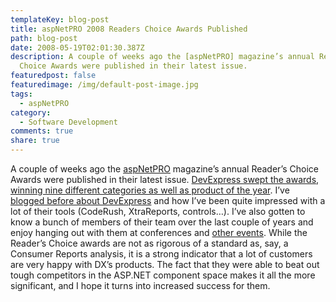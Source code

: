 ```yaml
---
templateKey: blog-post
title: aspNetPRO 2008 Readers Choice Awards Published
path: blog-post
date: 2008-05-19T02:01:30.387Z
description: A couple of weeks ago the [aspNetPRO] magazine’s annual Reader’s
  Choice Awards were published in their latest issue.
featuredpost: false
featuredimage: /img/default-post-image.jpg
tags:
  - aspNetPRO
category:
  - Software Development
comments: true
share: true
---
```

<!--StartFragment-->

A couple of weeks ago the [aspNetPRO](http://aspnetpro.com/) magazine’s annual Reader’s Choice Awards were published in their latest issue. [DevExpress swept the awards, winning nine different categories as well as product of the year](http://www.devexpress.com/Home/Announces/aspnetPro2008Winner.xml). I’ve [blogged before about DevExpress](http://aspadvice.com/blogs/ssmith/archive/2007/11/04/DevExpress-TechSummit.aspx) and how I’ve been quite impressed with a lot of their tools (CodeRush, XtraReports, controls…). I’ve also gotten to know a bunch of members of their team over the last couple of years and enjoy hanging out with them at conferences and [other events](http://community.devexpress.com/blogs/thinking/archive/2008/04/25/mvp-dinner-in-seattle.aspx). While the Reader’s Choice awards are not as rigorous of a standard as, say, a Consumer Reports analysis, it is a strong indicator that a lot of customers are very happy with DX’s products. The fact that they were able to beat out tough competitors in the ASP.NET component space makes it all the more significant, and I hope it turns into increased success for them.

<!--EndFragment-->